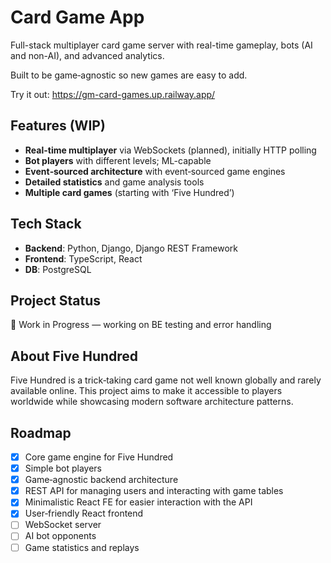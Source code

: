 # Card Game App

Full-stack multiplayer card game server with real-time gameplay, bots (AI and non-AI), and advanced analytics.

Built to be game‑agnostic so new games are easy to add.

Try it out: https://gm-card-games.up.railway.app/

## Features (WIP)

- **Real-time multiplayer** via WebSockets (planned), initially HTTP polling
- **Bot players** with different levels; ML-capable
- **Event‑sourced architecture** with event‑sourced game engines
- **Detailed statistics** and game analysis tools
- **Multiple card games** (starting with ‘Five Hundred’)

## Tech Stack

- **Backend**: Python, Django, Django REST Framework
- **Frontend**: TypeScript, React
- **DB**: PostgreSQL

## Project Status

🚧 Work in Progress — working on BE testing and error handling

## About Five Hundred

Five Hundred is a trick‑taking card game not well known globally and rarely available online. This project aims to make it accessible to players worldwide while showcasing modern software architecture patterns.

## Roadmap

- [x] Core game engine for Five Hundred
- [x] Simple bot players
- [x] Game‑agnostic backend architecture
- [x] REST API for managing users and interacting with game tables
- [x] Minimalistic React FE for easier interaction with the API
- [x] User‑friendly React frontend
- [ ] WebSocket server
- [ ] AI bot opponents
- [ ] Game statistics and replays
